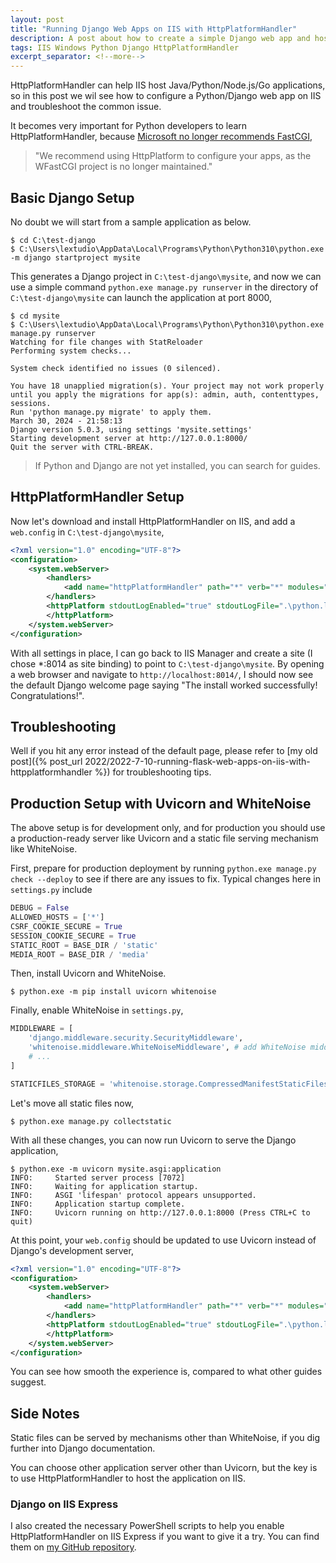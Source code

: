 ```yaml
---
layout: post
title: "Running Django Web Apps on IIS with HttpPlatformHandler"
description: A post about how to create a simple Django web app and host it on IIS with HttpPlatformHandler
tags: IIS Windows Python Django HttpPlatformHandler
excerpt_separator: <!--more-->
---
```


HttpPlatformHandler can help IIS host Java/Python/Node.js/Go applications, so in this post we wil see how to configure a Python/Django web app on IIS and troubleshoot the common issue.

It becomes very important for Python developers to learn HttpPlatformHandler, because [Microsoft no longer recommends FastCGI](https://docs.microsoft.com/visualstudio/python/configure-web-apps-for-iis-windows?view=vs-2022#configure-the-fastcgi-handler),

> "We recommend using HttpPlatform to configure your apps, as the WFastCGI project is no longer maintained."

<!--more-->

## Basic Django Setup

No doubt we will start from a sample application as below.

``` batch
$ cd C:\test-django
$ C:\Users\lextudio\AppData\Local\Programs\Python\Python310\python.exe -m django startproject mysite
```

This generates a Django project in `C:\test-django\mysite`, and now we can use a simple command `python.exe manage.py runserver` in the directory of `C:\test-django\mysite` can launch the application at port 8000,

``` batch
$ cd mysite
$ C:\Users\lextudio\AppData\Local\Programs\Python\Python310\python.exe manage.py runserver
Watching for file changes with StatReloader
Performing system checks...

System check identified no issues (0 silenced).

You have 18 unapplied migration(s). Your project may not work properly until you apply the migrations for app(s): admin, auth, contenttypes, sessions.
Run 'python manage.py migrate' to apply them.
March 30, 2024 - 21:58:13
Django version 5.0.3, using settings 'mysite.settings'
Starting development server at http://127.0.0.1:8000/
Quit the server with CTRL-BREAK.
```

> If Python and Django are not yet installed, you can search for guides.

## HttpPlatformHandler Setup

Now let's download and install HttpPlatformHandler on IIS, and add a `web.config` in `C:\test-django\mysite`,

``` xml
<?xml version="1.0" encoding="UTF-8"?>
<configuration>
    <system.webServer>
        <handlers>
            <add name="httpPlatformHandler" path="*" verb="*" modules="httpPlatformHandler" resourceType="Unspecified" requireAccess="Script" />
        </handlers>
        <httpPlatform stdoutLogEnabled="true" stdoutLogFile=".\python.log" startupTimeLimit="20" processPath="C:\Users\<user name>\AppData\Local\Programs\Python\Python310\python.exe" arguments="manage.py runserver %HTTP_PLATFORM_PORT%">
        </httpPlatform>
    </system.webServer>
</configuration>
```

With all settings in place, I can go back to IIS Manager and create a site (I chose *:8014 as site binding) to point to `C:\test-django\mysite`. By opening a web browser and navigate to `http://localhost:8014/`, I should now see the default Django welcome page saying "The install worked successfully! Congratulations!".

## Troubleshooting

Well if you hit any error instead of the default page, please refer to [my old post]({% post_url 2022/2022-7-10-running-flask-web-apps-on-iis-with-httpplatformhandler %}) for troubleshooting tips.

## Production Setup with Uvicorn and WhiteNoise

The above setup is for development only, and for production you should use a production-ready server like Uvicorn and a static file serving mechanism like WhiteNoise.

First, prepare for production deployment by running `python.exe manage.py check --deploy` to see if there are any issues to fix. Typical changes here in `settings.py` include

``` python
DEBUG = False
ALLOWED_HOSTS = ['*']
CSRF_COOKIE_SECURE = True
SESSION_COOKIE_SECURE = True
STATIC_ROOT = BASE_DIR / 'static'
MEDIA_ROOT = BASE_DIR / 'media'
```

Then, install Uvicorn and WhiteNoise.

``` batch
$ python.exe -m pip install uvicorn whitenoise
```

Finally, enable WhiteNoise in `settings.py`,

``` python
MIDDLEWARE = [
    'django.middleware.security.SecurityMiddleware',
    'whitenoise.middleware.WhiteNoiseMiddleware', # add WhiteNoise middleware after SecurityMiddleware.
    # ...
]

STATICFILES_STORAGE = 'whitenoise.storage.CompressedManifestStaticFilesStorage'
```

Let's move all static files now,

``` batch
$ python.exe manage.py collectstatic
```

With all these changes, you can now run Uvicorn to serve the Django application,

``` batch
$ python.exe -m uvicorn mysite.asgi:application
INFO:     Started server process [7072]
INFO:     Waiting for application startup.
INFO:     ASGI 'lifespan' protocol appears unsupported.
INFO:     Application startup complete.
INFO:     Uvicorn running on http://127.0.0.1:8000 (Press CTRL+C to quit)
```

At this point, your `web.config` should be updated to use Uvicorn instead of Django's development server,

``` xml
<?xml version="1.0" encoding="UTF-8"?>
<configuration>
    <system.webServer>
        <handlers>
            <add name="httpPlatformHandler" path="*" verb="*" modules="httpPlatformHandler" resourceType="Unspecified" requireAccess="Script" />
        </handlers>
        <httpPlatform stdoutLogEnabled="true" stdoutLogFile=".\python.log" startupTimeLimit="20" processPath="C:\Users\<user name>\AppData\Local\Programs\Python\Python310\python.exe" arguments="-m uvicorn mysite.asgi:application --port %HTTP_PLATFORM_PORT%">
        </httpPlatform>
    </system.webServer>
</configuration>
```

You can see how smooth the experience is, compared to what other guides suggest.

## Side Notes

Static files can be served by mechanisms other than WhiteNoise, if you dig further into Django documentation.

You can choose other application server other than Uvicorn, but the key is to use HttpPlatformHandler to host the application on IIS.

### Django on IIS Express

I also created the necessary PowerShell scripts to help you enable HttpPlatformHandler on IIS Express if you want to give it a try. You can find them on [my GitHub repository](https://github.com/lextm/iisexpress-httpplatformhandler).
